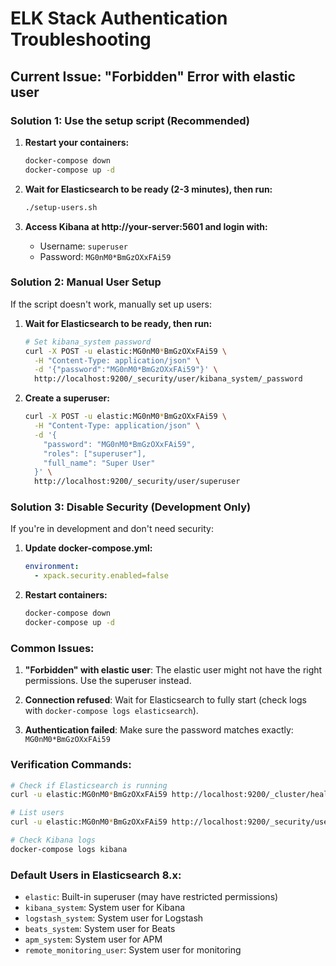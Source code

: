 # ELK Stack Authentication Troubleshooting

## Current Issue: "Forbidden" Error with elastic user

### Solution 1: Use the setup script (Recommended)

1. **Restart your containers:**
   ```bash
   docker-compose down
   docker-compose up -d
   ```

2. **Wait for Elasticsearch to be ready (2-3 minutes), then run:**
   ```bash
   ./setup-users.sh
   ```

3. **Access Kibana at http://your-server:5601 and login with:**
   - Username: `superuser`
   - Password: `MG0nM0*BmGzOXxFAi59`

### Solution 2: Manual User Setup

If the script doesn't work, manually set up users:

1. **Wait for Elasticsearch to be ready, then run:**
   ```bash
   # Set kibana_system password
   curl -X POST -u elastic:MG0nM0*BmGzOXxFAi59 \
     -H "Content-Type: application/json" \
     -d '{"password":"MG0nM0*BmGzOXxFAi59"}' \
     http://localhost:9200/_security/user/kibana_system/_password
   ```

2. **Create a superuser:**
   ```bash
   curl -X POST -u elastic:MG0nM0*BmGzOXxFAi59 \
     -H "Content-Type: application/json" \
     -d '{
       "password": "MG0nM0*BmGzOXxFAi59",
       "roles": ["superuser"],
       "full_name": "Super User"
     }' \
     http://localhost:9200/_security/user/superuser
   ```

### Solution 3: Disable Security (Development Only)

If you're in development and don't need security:

1. **Update docker-compose.yml:**
   ```yaml
   environment:
     - xpack.security.enabled=false
   ```

2. **Restart containers:**
   ```bash
   docker-compose down
   docker-compose up -d
   ```

### Common Issues:

1. **"Forbidden" with elastic user**: The elastic user might not have the right permissions. Use the superuser instead.

2. **Connection refused**: Wait for Elasticsearch to fully start (check logs with `docker-compose logs elasticsearch`).

3. **Authentication failed**: Make sure the password matches exactly: `MG0nM0*BmGzOXxFAi59`

### Verification Commands:

```bash
# Check if Elasticsearch is running
curl -u elastic:MG0nM0*BmGzOXxFAi59 http://localhost:9200/_cluster/health

# List users
curl -u elastic:MG0nM0*BmGzOXxFAi59 http://localhost:9200/_security/user

# Check Kibana logs
docker-compose logs kibana
```

### Default Users in Elasticsearch 8.x:

- `elastic`: Built-in superuser (may have restricted permissions)
- `kibana_system`: System user for Kibana
- `logstash_system`: System user for Logstash
- `beats_system`: System user for Beats
- `apm_system`: System user for APM
- `remote_monitoring_user`: System user for monitoring 